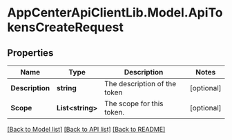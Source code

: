 # AppCenterApiClientLib.Model.ApiTokensCreateRequest
## Properties

Name | Type | Description | Notes
------------ | ------------- | ------------- | -------------
**Description** | **string** | The description of the token | [optional] 
**Scope** | **List&lt;string&gt;** | The scope for this token. | [optional] 

[[Back to Model list]](../README.md#documentation-for-models) [[Back to API list]](../README.md#documentation-for-api-endpoints) [[Back to README]](../README.md)

